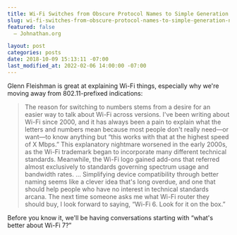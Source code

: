 ```yaml
---
title: Wi-Fi Switches from Obscure Protocol Names to Simple Generation Numbers
slug: wi-fi-switches-from-obscure-protocol-names-to-simple-generation-numbers
featured: false
  – Johnathan.org

layout: post
categories: posts
date: 2018-10-09 15:13:11 -07:00
last_modified_at: 2022-02-06 14:00:00 -07:00
---
```


Glenn Fleishman is great at explaining Wi-Fi things, especially why we're moving away from 802.11-prefixed indications:

>  The reason for switching to numbers stems from a desire for an easier way to talk about Wi-Fi across versions. I've been writing about Wi-Fi since 2000, and it has always been a pain to explain what the letters and numbers mean because most people don't really need—or want—to know anything but “this works with that at the highest speed of X Mbps.”
> This explanatory nightmare worsened in the early 2000s, as the Wi-Fi trademark began to incorporate many different technical standards. Meanwhile, the Wi-Fi logo gained add-ons that referred almost exclusively to standards governing spectrum usage and bandwidth rates.
>  …
> Simplifying device compatibility through better naming seems like a clever idea that's long overdue, and one that should help people who have no interest in technical standards arcana. The next time someone asks me what Wi-Fi router they should buy, I look forward to saying, “Wi-Fi 6. Look for it on the box.”

Before you know it, we'll be having conversations starting with “what's better about Wi-Fi 7?”


